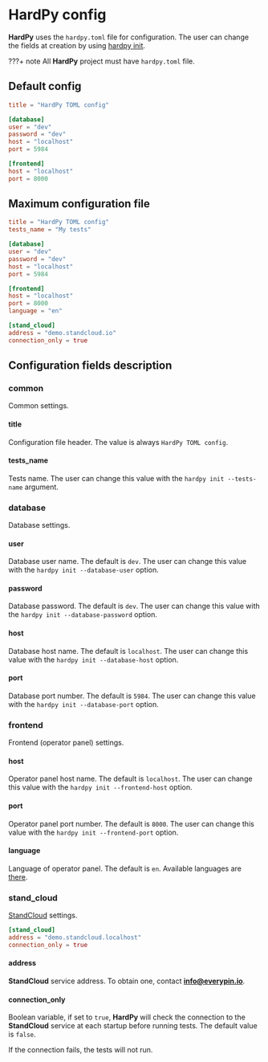 # HardPy config

**HardPy** uses the `hardpy.toml` file for configuration.
The user can change the fields at creation by using [hardpy init](./cli.md#hardpy-init).

???+ note
    All **HardPy** project must have `hardpy.toml` file.

## Default config

```toml
title = "HardPy TOML config"

[database]
user = "dev"
password = "dev"
host = "localhost"
port = 5984

[frontend]
host = "localhost"
port = 8000
```

## Maximum configuration file

```toml
title = "HardPy TOML config"
tests_name = "My tests"

[database]
user = "dev"
password = "dev"
host = "localhost"
port = 5984

[frontend]
host = "localhost"
port = 8000
language = "en"

[stand_cloud]
address = "demo.standcloud.io"
connection_only = true
```

## Configuration fields description

### common

Common settings.

#### title

Configuration file header.
The value is always `HardPy TOML config`.

#### tests_name

Tests name. The user can change this value with the `hardpy init --tests-name` argument.

### database

Database settings.

#### user

Database user name. The default is `dev`.
The user can change this value with the `hardpy init --database-user` option.

#### password

Database password. The default is `dev`.
The user can change this value with the `hardpy init --database-password` option.

#### host

Database host name. The default is `localhost`.
The user can change this value with the `hardpy init --database-host` option.

#### port

Database port number. The default is `5984`.
The user can change this value with the `hardpy init --database-port` option.

### frontend

Frontend (operator panel) settings.

#### host

Operator panel host name. The default is `localhost`.
The user can change this value with the `hardpy init --frontend-host` option.

#### port

Operator panel port number. The default is `8000`.
The user can change this value with the `hardpy init --frontend-port` option.

#### language

Language of operator panel. The default is `en`.
Available languages are [there](hardpy_panel.md#languages).

### stand_cloud

[StandCloud](./stand_cloud.md) settings.

```toml
[stand_cloud]
address = "demo.standcloud.localhost"
connection_only = true
```

#### address

**StandCloud** service address.
To obtain one, contact **info@everypin.io**.

#### connection_only

Boolean variable, if set to `true`, **HardPy** will check the connection
to the **StandCloud** service at each startup before running tests.
The default value is `false`.

If the connection fails, the tests will not run.
